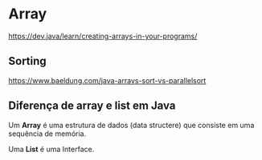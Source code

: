 # Array
<https://dev.java/learn/creating-arrays-in-your-programs/>
## Sorting
<https://www.baeldung.com/java-arrays-sort-vs-parallelsort>
## Diferença de array e list em Java
Um **Array** é uma estrutura de dados (data structere) que consiste em uma sequência de memória.

Uma **List** é uma Interface.
